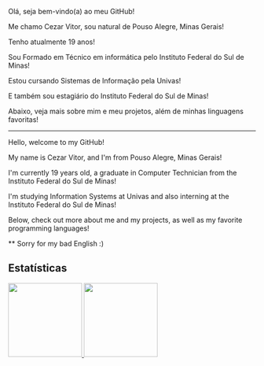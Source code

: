 Olá, seja bem-vindo(a) ao meu GitHub!

Me chamo Cezar Vitor, sou natural de Pouso Alegre, Minas Gerais!

Tenho atualmente 19 anos!

Sou Formado em Técnico em informática pelo Instituto Federal do Sul de Minas!

Estou cursando Sistemas de Informação pela Univas!

E também sou estagiário do Instituto Federal do Sul de Minas!

Abaixo, veja mais sobre mim e meu projetos, além de minhas linguagens favoritas!

------------------------------------------------------------------------------------------------------------------------------------------

Hello, welcome to my GitHub! 

My name is Cezar Vitor, and I'm from Pouso Alegre, Minas Gerais! 

I'm currently 19 years old, a graduate in Computer Technician from the Instituto Federal do Sul de Minas! 

I'm studying Information Systems at Univas and also interning at the Instituto Federal do Sul de Minas!

Below, check out more about me and my projects, as well as my favorite programming languages! 

** Sorry for my bad English :)

## Estatísticas
<a href="https://github.com/Kaiser137">
  <img loading="lazy" height="150em" src="https://github-readme-stats.vercel.app/api/top-langs/?username=Kaiser137&layout=compact&langs_count=7&theme=dracula"/>
  <img loading="lazy" height="150em" src="https://github-readme-stats.vercel.app/api?username=Kaiser137&show_icons=true&theme=dracula&include_all_commits=true&count_private=true"/>
</a>
